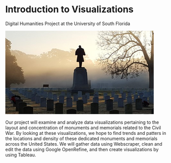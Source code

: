 # Introduction to Visualizations

Digital Humanities Project at the University of South Florida

![Photo curtesy of the National Park Service](./imgs/nps-cemetery.jpg)

Our project will examine and analyze data visualizations pertaining to the layout and concentration of monuments and memorials related to the Civil War. By looking at these visualizations, we hope to find trends and patters in the locations and density of these dedicated monuments and memorials across the United States. We will gather data using Webscraper, clean and edit the data using Google OpenRefine, and then create visualizations by using Tableau.
